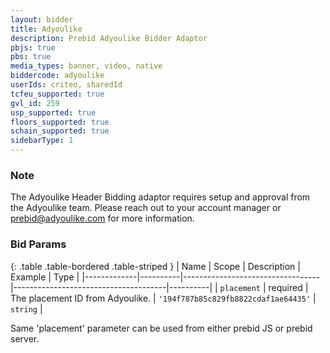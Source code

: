 ```yaml
---
layout: bidder
title: Adyoulike
description: Prebid Adyoulike Bidder Adaptor
pbjs: true
pbs: true
media_types: banner, video, native
biddercode: adyoulike
userIds: criteo, sharedId
tcfeu_supported: true
gvl_id: 259
usp_supported: true
floors_supported: true
schain_supported: true
sidebarType: 1
---
```


### Note

The Adyoulike Header Bidding adaptor requires setup and approval from the Adyoulike team. Please reach out to your account manager or <prebid@adyoulike.com> for more information.

### Bid Params

{: .table .table-bordered .table-striped }
| Name | Scope | Description | Example | Type |
|-------------|----------|----------------------------------|--------------------------------------|----------|
| `placement` | required | The placement ID from Adyoulike. | `'194f787b85c829fb8822cdaf1ae64435'` | `string` |

Same 'placement' parameter can be used from either prebid JS or prebid server.
